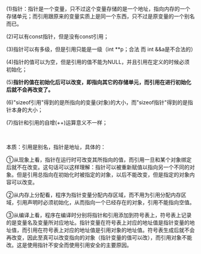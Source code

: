 (1)指针：指针是一个变量，只不过这个变量存储的是一个地址，指向内存的一个存储单元；而引用跟原来的变量实质上是同一个东西，只不过是原变量的一个别名而已。

(2)可以有const指针，但是没有const引用；

(3)指针可以有多级，但是引用只能是一级（int **p；合法 而 int &&a是不合法的）

(4)指针的值可以为空，但是引用的值不能为NULL，并且引用在定义的时候必须初始化；

(5)**指针的值在初始化后可以改变，即指向其它的存储单元，而引用在进行初始化后就不会再改变了。**

(6)"sizeof引用"得到的是所指向的变量(对象)的大小，而"sizeof指针"得到的是指针本身的大小；

(7)指针和引用的自增(++)运算意义不一样；

​	

本质：引用是别名，指针是地址，具体的：

①从现象上看，指针在运行时可改变其所指向的值，而引用一旦和某个对象绑定后就不在改变。这句话可以这样理解：指针可以被重新赋值以指向另一个不同的对象。但是引用总指向在初始化时被指定的对象，以后不能改变，但是指定的对象内容可以改变。

②从内存上分配看，程序为指针变量分配内存区域，而不用为引用分配内存区域，引用声明时必须初始化，从而指向一个已经存在的对象，引用不能指向空值。

③从编译上看，程序在编译时分别将指针和引用添加到符号表上，符号表上记录的是变量名及变量所对应地址。指针变量在符号表上对应的地址值是指针变量的地址值，而引用在符号表上对应的地址值是引用对象的地址值。符号表生成后就不会再改变，因此至真可以改变指向的对象（指针变量的值可以改），而引用对象不能改。这是使用指针不安全而使用引用安全的主要原因。
